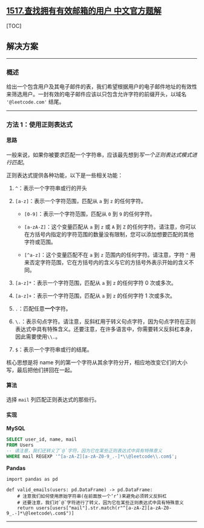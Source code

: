 ## [1517.查找拥有有效邮箱的用户 中文官方题解](https://leetcode.cn/problems/find-users-with-valid-e-mails/solutions/100000/cha-zhao-yong-you-you-xiao-you-xiang-de-gn7ym)

[TOC]

## 解决方案

---

### 概述

给出一个包含用户及其电子邮件的表，我们希望根据用户的电子邮件地址的有效性来筛选用户。一封有效的电子邮件应该以只包含允许字符的前缀开头，以域名 `'@leetcode.com'` 结尾。

---

### 方法 1：使用正则表达式

#### 思路

一般来说，如果你被要求匹配一个字符串，应该最先想到*写一个正则表达式模式进行匹配*。

正则表达式提供各种功能，以下是一些相关功能：

1. `^`：表示一个字符串或行的开头

1. `[a-z]`：表示一个字符范围，匹配从 `a` 到 `z` 的任何字符。

    * `[0-9]`：表示一个字符范围，匹配从 `0` 到 `9` 的任何字符。

    * `[a-zA-Z]`：这个变量匹配从 `a` 到 `z` 或 `A` 到 `Z` 的任何字符。请注意，你可以在方括号内指定的字符范围的数量没有限制，您可以添加想要匹配的其他字符或范围。

    * `[^a-z]`：这个变量匹配不在 `a` 到 `z` 范围内的任何字符。请注意，字符 `^` 用来否定字符范围，它在方括号内的含义与它的方括号外表示开始的含义不同。

1. `[a-z]*`：表示一个字符范围，匹配从 `a` 到 `z` 的任何字符 0 次或多次。

1. `[a-z]+`：表示一个字符范围，匹配从 `a` 到 `z` 的任何字符 1 次或多次。

1. `.`：匹配任意**一个**字符。

1. `\.`：表示句点字符。请注意，反斜杠用于转义句点字符，因为句点字符在正则表达式中具有特殊含义。还要注意，在许多语言中，你需要转义反斜杠本身，因此需要使用`\\.`。

1. `$`：表示一个字符串或行的结尾。

核心思想是将 name 列的第一个字符从其余字符分开，相应地改变它们的大小写，最后把他们拼回在一起。

#### 算法

选择 `mail` 列匹配正则表达式的那些行。

#### 实现

**MySQL**

```sql
SELECT user_id, name, mail
FROM Users
-- 请注意，我们还转义了`@`字符，因为它在某些正则表达式中具有特殊意义
WHERE mail REGEXP '^[a-zA-Z][a-zA-Z0-9_.-]*\\@leetcode\\.com$';
```

**Pandas**

```python3
import pandas as pd

def valid_emails(users: pd.DataFrame) -> pd.DataFrame:
    # 注意我们如何使用原始字符串(在前面放一个‘r’)来避免必须转义反斜杠
    # 还要注意，我们对`@`字符进行了转义，因为它在某些正则表达式中具有特殊意义
    return users[users["mail"].str.match(r"^[a-zA-Z][a-zA-Z0-9_.-]*\@leetcode\.com$")]
```

---